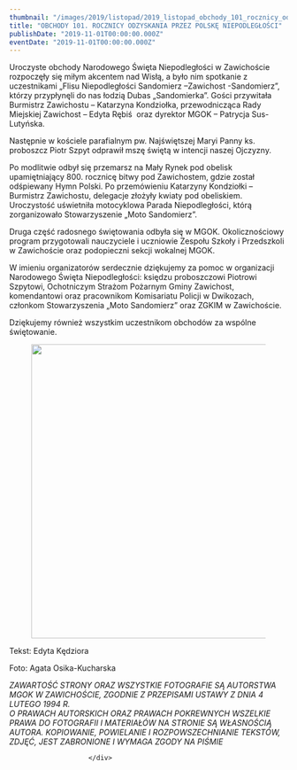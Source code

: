 ```yaml
---
thumbnail: "/images/2019/listopad/2019_listopad_obchody_101_rocznicy_odzyskania_przez_polsk_niepodleg_o_ci_2019_11_obchody_101_rocznicy_odzyskania_przez_polsk_niepodleg_o_ci_niep1.jpg"
title: "OBCHODY 101. ROCZNICY ODZYSKANIA PRZEZ POLSKĘ NIEPODLEGŁOŚCI"
publishDate: "2019-11-01T00:00:00.000Z"
eventDate: "2019-11-01T00:00:00.000Z"
---
```


<div class="entry-content">
							
							
<p>Uroczyste obchody Narodowego Święta Niepodległości w Zawichoście rozpoczęły się miłym akcentem nad Wisłą, a było nim spotkanie z uczestnikami „Flisu Niepodległości Sandomierz –Zawichost -Sandomierz”, którzy przypłynęli do nas łodzią Dubas „Sandomierka”. Gości przywitała Burmistrz Zawichostu – Katarzyna Kondziołka, przewodnicząca Rady Miejskiej Zawichost – Edyta Rębiś&nbsp; oraz dyrektor MGOK – Patrycja Sus-Lutyńska.</p>



<p>Następnie w kościele parafialnym pw. Najświętszej Maryi
Panny ks. proboszcz Piotr Szpyt odprawił mszę świętą w intencji naszej
Ojczyzny.</p>



<p>Po modlitwie odbył się przemarsz na Mały Rynek pod obelisk upamiętniający 800. rocznicę bitwy pod Zawichostem, gdzie został odśpiewany Hymn Polski. Po przemówieniu Katarzyny Kondziołki – Burmistrz Zawichostu, delegacje złożyły kwiaty pod obeliskiem. Uroczystość uświetniła motocyklowa Parada Niepodległości, którą zorganizowało Stowarzyszenie „Moto Sandomierz”.</p>



<p>Druga część radosnego świętowania odbyła się w MGOK.
Okolicznościowy program przygotowali nauczyciele i uczniowie Zespołu Szkoły i
Przedszkoli w Zawichoście oraz podopieczni sekcji wokalnej MGOK.</p>



<p>W imieniu organizatorów serdecznie dziękujemy za pomoc w
organizacji Narodowego Święta Niepodległości: księdzu proboszczowi Piotrowi
Szpytowi, Ochotniczym Strażom Pożarnym Gminy Zawichost, komendantowi oraz
pracownikom Komisariatu Policji w Dwikozach, członkom Stowarzyszenia „Moto
Sandomierz” oraz ZGKIM w Zawichoście.</p>



<p>Dziękujemy również wszystkim uczestnikom obchodów za wspólne
świętowanie.</p>



<figure class="wp-block-image"><img fetchpriority="high" decoding="async" width="800" height="531" src="/images/2019/listopad/2019_listopad_obchody_101_rocznicy_odzyskania_przez_polsk_niepodleg_o_ci_2019_11_obchody_101_rocznicy_odzyskania_przez_polsk_niepodleg_o_ci_niep1.jpg" alt="" class="wp-image-7037" srcset="/images/2019/listopad/2019_listopad_obchody_101_rocznicy_odzyskania_przez_polsk_niepodleg_o_ci_2019_11_obchody_101_rocznicy_odzyskania_przez_polsk_niepodleg_o_ci_niep1.jpg 800w, /images/2019/listopad/niep1-300x199.jpg 300w, /images/2019/listopad/niep1-768x510.jpg 768w" sizes="(max-width: 800px) 100vw, 800px"></figure>



<p>Tekst: Edyta Kędziora</p>



<p>Foto: Agata Osika-Kucharska </p>



<p><em>ZAWARTOŚĆ STRONY ORAZ WSZYSTKIE FOTOGRAFIE SĄ AUTORSTWA MGOK W ZAWICHOŚCIE, ZGODNIE Z PRZEPISAMI USTAWY Z DNIA 4 LUTEGO 1994 R.<br>O PRAWACH AUTORSKICH ORAZ PRAWACH POKREWNYCH WSZELKIE PRAWA DO FOTOGRAFII I MATERIAŁÓW NA STRONIE SĄ WŁASNOŚCIĄ AUTORA. KOPIOWANIE, POWIELANIE I ROZPOWSZECHNIANIE TEKSTÓW, ZDJĘĆ, JEST ZABRONIONE I WYMAGA ZGODY NA PIŚMIE</em></p>
						
						</div>

